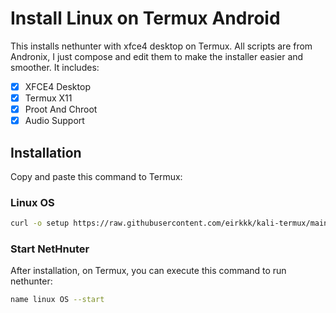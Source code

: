 # Install Linux on Termux Android

This installs nethunter with xfce4 desktop on Termux. All scripts are from Andronix, I just compose and edit them to make the installer easier and smoother. It includes:

- [x] XFCE4 Desktop
- [x] Termux X11
- [x] Proot And Chroot
- [x] Audio Support

## Installation

Copy and paste this command to Termux:

### Linux OS 

```bash
curl -o setup https://raw.githubusercontent.com/eirkkk/kali-termux/main/setup && chmod +x setup && ./setup && rm setup
```

### Start NetHnuter
After installation, on Termux, you can execute this command to run nethunter:

```bash
name linux OS --start
```


